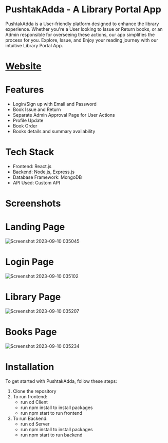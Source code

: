 # PushtakAdda - A Library Portal App

PushtakAdda is a User-friendly platform designed to enhance the library experience. Whether you're a User looking to Issue or Return books, or an Admin responsible for overseeing these actions, our app simplifies the process for you. Explore, Issue, and Enjoy your reading journey with our intuitive Library Portal App.

# [Website](https://pushtakadda.netlify.app/)


# Features

+ Login/Sign up with Email and Password
+ Book Issue and Return
+ Separate Admin Approval Page for User Actions
+ Profile Update
+ Book Order
+ Books details and summary availability

# Tech Stack

+ Frontend: React.js
+ Backend: Node.js, Express.js
+ Database Framework: MongoDB
+ API Used: Custom API

# Screenshots

# Landing Page
 ![Screenshot 2023-09-10 035045](https://github.com/PSS2134/Library_Portal/assets/101321904/8328123a-40b4-43e4-aca5-38dbb57e1791)

# Login Page
  ![Screenshot 2023-09-10 035102](https://github.com/PSS2134/Library_Portal/assets/101321904/e702f208-8b5c-41eb-8635-b513a82d62b6)
  
# Library Page
  ![Screenshot 2023-09-10 035207](https://github.com/PSS2134/Library_Portal/assets/101321904/ef28c0c9-fb7d-4135-9ee6-32fb419fe23b)
  
# Books Page
 ![Screenshot 2023-09-10 035234](https://github.com/PSS2134/Library_Portal/assets/101321904/8aceccf4-1de9-4b20-b4bd-539968e1752e)

  
# Installation

To get started with PushtakAdda, follow these steps:
1. Clone the repository
2. To run frontend:
   + run cd Client
   + run npm install to install packages
   + run npm start to run frontend
3. To run Backend:
   + run cd Server
   + run npm install to install packages
   + run npm start to run backend
